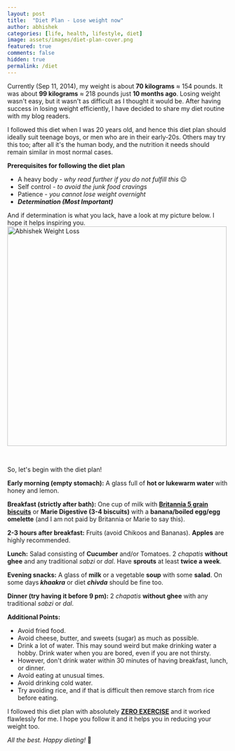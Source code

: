 ```yaml
---
layout: post
title:  "Diet Plan - Lose weight now"
author: abhishek
categories: [life, health, lifestyle, diet]
image: assets/images/diet-plan-cover.png
featured: true
comments: false
hidden: true
permalink: /diet
---
```


Currently (Sep 11, 2014), my weight is about <strong>70 kilograms</strong> ≈ 154 pounds. It was about <strong>99 kilograms</strong> ≈ 218 pounds just <strong>10 months ago</strong>. Losing weight wasn't easy, but it wasn't as difficult as I thought it would be. After having success in losing weight efficiently, I have decided to share my diet routine with my blog readers.

I followed this diet when I was 20 years old, and hence this diet plan should ideally suit teenage boys, or men who are in their early-20s. Others may try this too; after all it's the human body, and the nutrition it needs should remain similar in most normal cases.

<strong>Prerequisites for following the diet plan</strong>
<ul>
	<li>A heavy body - <i>why read further if you do not fulfill this</i> 😉</li>
	<li>Self control - <i>to avoid the junk food cravings</i></li>
	<li>Patience - <i>you cannot lose weight overnight</i></li>
	<li><em><strong>Determination (Most Important)</strong></em></li>
</ul>
And if determination is what you lack, have a look at my picture below. I hope it helps inspiring you.

<img class="aligncenter wp-image-98" src="https://i.imgur.com/l2bJklR.jpg" alt="Abhishek Weight Loss" height="500" width="auto">

&nbsp;

So, let's begin with the diet plan!

<strong>Early morning (empty stomach):</strong> A glass full of <strong>hot or lukewarm water </strong>with honey and lemon. 

<strong>Breakfast (strictly after bath):</strong> One cup of milk with <strong><span style="text-decoration: underline;">Britannia 5 grain biscuits</span></strong> or <strong>Marie Digestive (3-4 biscuits)</strong> with a <strong>banana/boiled egg/egg omelette</strong> (and I am not paid by Britannia or Marie to say this).

<strong>2-3 hours after breakfast:</strong> Fruits (avoid Chikoos and Bananas). <strong>Apples</strong> are highly recommended.

<strong>Lunch:</strong> Salad consisting of <strong>Cucumber</strong> and/or Tomatoes. 2<em> chapatis</em> <strong>without ghee</strong> and any traditional <em>sabzi</em> or <em>dal</em>. Have <strong>sprouts</strong> at least <strong>twice a week</strong>.

<strong>Evening snacks:</strong> A glass of <strong>milk</strong> or a vegetable <strong>soup</strong> with some <strong>salad</strong>. On some days<strong><em> khaakra</em></strong> or diet <strong><em>chivda</em></strong> should be fine too.

<strong>Dinner (try having it before 9 pm):</strong> 2<em> chapatis</em> <strong>without ghee</strong> with any traditional <em>sabzi</em> or <em>dal</em>.

<strong>Additional Points:</strong>
<ul>
	<li>Avoid fried food.</li>
	<li>Avoid cheese, butter, and sweets (sugar) as much as possible.</li>
	<li>Drink a lot of water. This may sound weird but make drinking water a hobby. Drink water when you are bored, even if you are not thirsty.</li>
	<li>However, don't drink water within 30 minutes of having breakfast, lunch, or dinner.</li>
	<li>Avoid eating at unusual times.</li>
	<li>Avoid drinking cold water.</li>
	<li>Try avoiding rice, and if that is difficult then remove starch from rice before eating.</li>
</ul>
I followed this diet plan with absolutely <span style="text-decoration: underline;"><strong>ZERO EXERCISE</strong></span> and it worked flawlessly for me. I hope you follow it and it helps you in reducing your weight too.

<em>All the best. Happy dieting!</em> 🍎
